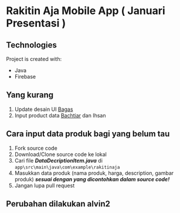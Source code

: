 # Rakitin Aja Mobile App ( Januari Presentasi )
	
## Technologies
Project is created with:
* Java
* Firebase

## Yang kurang
1. Update desain UI [Bagas](https://github.com/bagasmiftahun)
2. Input product data [Bachtiar](https://github.com/pencarimeki) dan Ihsan

## Cara input data produk bagi yang belum tau
1. Fork source code
2. Download/Clone source code ke lokal
3. Cari file ***DataDecriptionItem.java*** di ```app\src\main\java\com\example\rakitinaja```
4. Masukkan data produk (nama produk, harga, description, gambar produk) ***sesuai dengan yang dicontohkan dalam source code!***
5. Jangan lupa pull request

## Perubahan dilakukan alvin2

